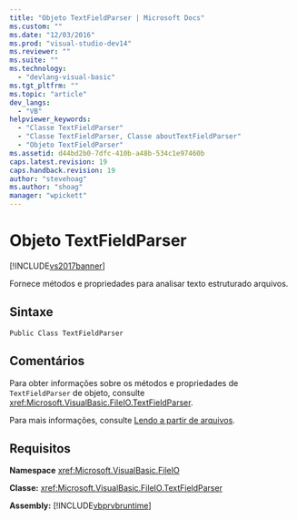 ```yaml
---
title: "Objeto TextFieldParser | Microsoft Docs"
ms.custom: ""
ms.date: "12/03/2016"
ms.prod: "visual-studio-dev14"
ms.reviewer: ""
ms.suite: ""
ms.technology: 
  - "devlang-visual-basic"
ms.tgt_pltfrm: ""
ms.topic: "article"
dev_langs: 
  - "VB"
helpviewer_keywords: 
  - "Classe TextFieldParser"
  - "Classe TextFieldParser, Classe aboutTextFieldParser"
  - "Objeto TextFieldParser"
ms.assetid: d44bd2b0-7dfc-410b-a48b-534c1e97460b
caps.latest.revision: 19
caps.handback.revision: 19
author: "stevehoag"
ms.author: "shoag"
manager: "wpickett"
---
```

# Objeto TextFieldParser
[!INCLUDE[vs2017banner](../../../csharp/includes/vs2017banner.md)]

Fornece métodos e propriedades para analisar texto estruturado arquivos.  
  
## Sintaxe  
  
```  
Public Class TextFieldParser  
```  
  
## Comentários  
 Para obter informações sobre os métodos e propriedades de `TextFieldParser` de objeto, consulte <xref:Microsoft.VisualBasic.FileIO.TextFieldParser>.  
  
 Para mais informações, consulte [Lendo a partir de arquivos](../../../visual-basic/developing-apps/programming/drives-directories-files/reading-from-files.md).  
  
## Requisitos  
 **Namespace** <xref:Microsoft.VisualBasic.FileIO>  
  
 **Classe:** <xref:Microsoft.VisualBasic.FileIO.TextFieldParser>  
  
 **Assembly:** [!INCLUDE[vbprvbruntime](../../../visual-basic/language-reference/objects/includes/vbprvbruntime_md.md)]